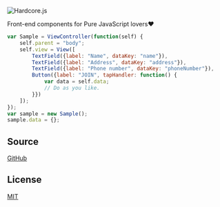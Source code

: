 <div style="height:16px"></div>

![Hardcore.js](https://raw.github.com/mill6-plat6aux/hardcore/main/hardcore.png)

Front-end components for Pure JavaScript lovers❤️

```js
var Sample = ViewController(function(self) {
    self.parent = "body";
    self.view = View([
        TextField({label: "Name", dataKey: "name"}),
        TextField({label: "Address", dataKey: "address"}),
        TextField({label: "Phone number", dataKey: "phoneNumber"}),
        Button({label: "JOIN", tapHandler: function() {
            var data = self.data;
            // Do as you like.
        }})
    ]);
});
var sample = new Sample();
sample.data = {};
```

## Source

[GitHub](https://github.com/mill6-plat6aux/hardcore)

## License

[MIT](LICENSE)